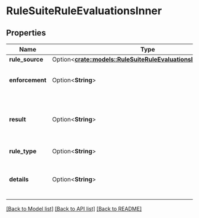 # RuleSuiteRuleEvaluationsInner

## Properties

Name | Type | Description | Notes
------------ | ------------- | ------------- | -------------
**rule_source** | Option<[**crate::models::RuleSuiteRuleEvaluationsInnerRuleSource**](rule_suite_rule_evaluations_inner_rule_source.md)> |  | [optional]
**enforcement** | Option<**String**> | The enforcement level of this rule source. | [optional]
**result** | Option<**String**> | The result of the evaluation of the individual rule. | [optional]
**rule_type** | Option<**String**> | The type of rule. | [optional]
**details** | Option<**String**> | Any associated details with the rule evaluation. | [optional]

[[Back to Model list]](../README.md#documentation-for-models) [[Back to API list]](../README.md#documentation-for-api-endpoints) [[Back to README]](../README.md)


